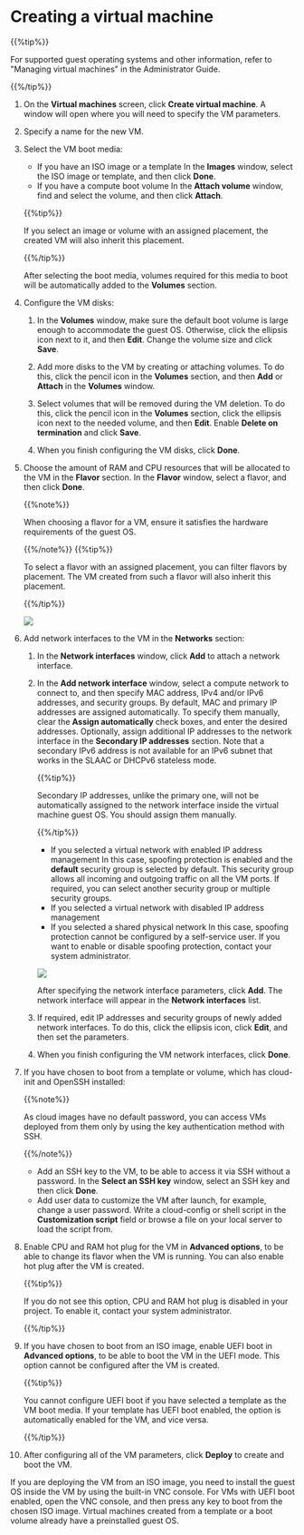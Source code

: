 # Creating a virtual machine

{{%tip%}}

For supported guest operating systems and other information, refer to "Managing virtual machines" in the Administrator Guide.

{{%/tip%}}

1.  On the **Virtual machines** screen, click **Create virtual machine**. A window will open where you will need to specify the VM parameters.

2.  Specify a name for the new VM.

3.  Select the VM boot media:

    - If you have an ISO image or a template
      In the **Images** window, select the ISO image or template, and then click **Done**.
    - If you have a compute boot volume
      In the **Attach volume** window, find and select the volume, and then click **Attach**.

    {{%tip%}}

    If you select an image or volume with an assigned placement, the created VM will also inherit this placement.

    {{%/tip%}}

    After selecting the boot media, volumes required for this media to boot will be automatically added to the **Volumes** section.

4.  Configure the VM disks:

    1.  In the **Volumes** window, make sure the default boot volume is large enough to accommodate the guest OS. Otherwise, click the ellipsis icon next to it, and then **Edit**. Change the volume size and click **Save**.

    2.  Add more disks to the VM by creating or attaching volumes. To do this, click the pencil icon in the **Volumes** section, and then **Add** or **Attach** in the **Volumes** window.

    3.  Select volumes that will be removed during the VM deletion. To do this, click the pencil icon in the **Volumes** section, click the ellipsis icon next to the needed volume, and then **Edit**. Enable **Delete on termination** and click **Save**.

    4.  When you finish configuring the VM disks, click **Done**.

5.  Choose the amount of RAM and CPU resources that will be allocated to the VM in the **Flavor** section. In the **Flavor** window, select a flavor, and then click **Done**.

    {{%note%}}

    When choosing a flavor for a VM, ensure it satisfies the hardware requirements of the guest OS.

    {{%/note%}} {{%tip%}}

    To select a flavor with an assigned placement, you can filter flavors by placement. The VM created from such a flavor will also inherit this placement.

    {{%/tip%}}

    <a href="resources/images/compute_vms5_vz.png" class="MCPopupThumbnailLink MCPopupThumbnailPopup"><img src="resources/images/compute_vms5_vz_thumb_0_100.png" class="MCPopupThumbnail img" style="mc-thumbnail: popup;mc-thumbnail-max-height: 100px;mc-thumbnail-max-width: auto;" data-mc-height="596" data-mc-width="1037" tabindex="" /></a>

6.  Add network interfaces to the VM in the **Networks** section:

    1.  In the **Network interfaces** window, click **Add** to attach a network interface.

    2.  In the **Add network interface** window, select a compute network to connect to, and then specify MAC address, IPv4 and/or IPv6 addresses, and security groups. By default, MAC and primary IP addresses are assigned automatically. To specify them manually, clear the **Assign automatically** check boxes, and enter the desired addresses. Optionally, assign additional IP addresses to the network interface in the **Secondary IP addresses** section. Note that a secondary IPv6 address is not available for an IPv6 subnet that works in the SLAAC or DHCPv6 stateless mode.

        {{%tip%}}

        Secondary IP addresses, unlike the primary one, will not be automatically assigned to the network interface inside the virtual machine guest OS. You should assign them manually.

        {{%/tip%}}

        - If you selected a virtual network with enabled IP address management
          In this case, spoofing protection is enabled and the **default** security group is selected by default. This security group allows all incoming and outgoing traffic on all the VM ports. If required, you can select another security group or multiple security groups.
        - If you selected a virtual network with disabled IP address management
        - If you selected a shared physical network
          In this case, spoofing protection cannot be configured by a self-service user. If you want to enable or disable spoofing protection, contact your system administrator.

        <a href="resources/images/compute_vms6_vz.png" class="MCPopupThumbnailLink MCPopupThumbnailPopup"><img src="resources/images/compute_vms6_vz_thumb_0_100.png" class="MCPopupThumbnail img" style="mc-thumbnail: popup;mc-thumbnail-max-height: 100px;mc-thumbnail-max-width: auto;" data-mc-height="862" data-mc-width="751" tabindex="" /></a>

        After specifying the network interface parameters, click **Add**. The network interface will appear in the **Network interfaces** list.

    3.  If required, edit IP addresses and security groups of newly added network interfaces. To do this, click the ellipsis icon, click **Edit**, and then set the parameters.

    4.  When you finish configuring the VM network interfaces, click **Done**.

7.  If you have chosen to boot from a template or volume, which has cloud-init and OpenSSH installed:

    {{%note%}}

    As cloud images have no default password, you can access VMs deployed from them only by using the key authentication method with SSH.

    {{%/note%}}

    - Add an SSH key to the VM, to be able to access it via SSH without a password.
      In the **Select an SSH key** window, select an SSH key and then click **Done**.
    - Add user data to customize the VM after launch, for example, change a user password.
      Write a cloud-config or shell script in the **Customization script** field or browse a file on your local server to load the script from.

8.  Enable CPU and RAM hot plug for the VM in **Advanced options**, to be able to change its flavor when the VM is running. You can also enable hot plug after the VM is created.

    {{%tip%}}

    If you do not see this option, CPU and RAM hot plug is disabled in your project. To enable it, contact your system administrator.

    {{%/tip%}}

9.  If you have chosen to boot from an ISO image, enable UEFI boot in **Advanced options**, to be able to boot the VM in the UEFI mode. This option cannot be configured after the VM is created.

    {{%tip%}}

    You cannot configure UEFI boot if you have selected a template as the VM boot media. If your template has UEFI boot enabled, the option is automatically enabled for the VM, and vice versa.

    {{%/tip%}}

10. After configuring all of the VM parameters, click **Deploy** to create and boot the VM.

If you are deploying the VM from an ISO image, you need to install the guest OS inside the VM by using the built-in VNC console. For VMs with UEFI boot enabled, open the VNC console, and then press any key to boot from the chosen ISO image. Virtual machines created from a template or a boot volume already have a preinstalled guest OS.
